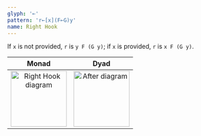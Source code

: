```yaml
---
glyph: '⟜'
pattern: 'r←[x](F⟜G)y'
name: Right Hook
---
```


If `x` is not provided, `r` is `y F (G y)`; if `x` is provided, `r` is `x F (G y)`.

|Monad|Dyad|
|:---:|:--:|
|<img src="/combinators/right_hook.svg" width="128" alt="Right Hook diagram">|<img src="/combinators/after.svg" width="128" alt="After diagram">|